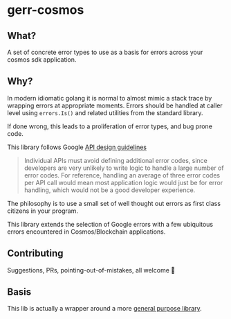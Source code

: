 # gerr-cosmos

## What?

A set of concrete error types to use as a basis for errors across your cosmos sdk application.

## Why?

In modern idiomatic golang it is normal to almost mimic a stack trace by wrapping errors at appropriate moments. Errors should be handled at caller level using `errors.Is()` and related utilities from the standard library.

If done wrong, this leads to a proliferation of error types, and bug prone code.

This library follows Google [API design guidelines](https://cloud.google.com/apis/design/errors#handling_errors)

> Individual APIs must avoid defining additional error codes, since developers are very unlikely to write logic to handle a large number of error codes. For reference, handling an average of three error codes per API call would mean most application logic would just be for error handling, which would not be a good developer experience.

The philosophy is to use a small set of well thought out errors as first class citizens in your program.

This library extends the selection of Google errors with a few ubiquitous errors encountered in Cosmos/Blockchain applications.

## Contributing

Suggestions, PRs, pointing-out-of-mistakes, all welcome 🙌

## Basis

This lib is actually a wrapper around a more [general purpose library](https://github.com/danwt/gerr).
